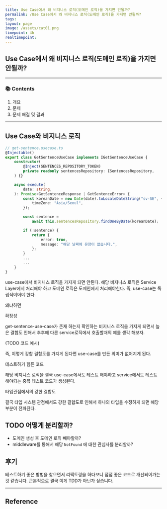 ```yaml
---
title: Use Case에서 왜 비지니스 로직(도메인 로직)을 가지면 안될까?
permalink: /Use Case에서 왜 비지니스 로직(도메인 로직)을 가지면 안될까?
tags: 
layout: page
image: /assets/cat01.png
timepoint: 4h
realtimepoint:
---
```


## Use Case에서 왜 비지니스 로직(도메인 로직)을 가지면 안될까?

---

### 📚 Contents

1. 개요
2. 문제
3. 문제 해결 및 결과

---

## Use Case와 비지니스 로직

```ts
// get-sentence.usecase.ts
@Injectable()
export class GetSentenceUseCase implements IGetSentenceUseCase {
    constructor(
        @Inject(SENTENCES_REPOSITORY_TOKEN)
        private readonly sentencesRepository: ISentencesRepository,
    ) {}

    async execute(
        date: string,
    ): Promise<GetSentenceResponse | GetSentenceError> {
        const koreanDate = new Date(date).toLocaleDateString("sv-SE", {
            timeZone: "Asia/Seoul",
        });

        const sentence =
            await this.sentencesRepository.findOneByDate(koreanDate);

        if (!sentence) {
            return {
                error: true,
                message: "해당 날짜에 문장이 없습니다.",
            };
        }
        ...
        ...
    }
}
```

use-case에서 비지니스 로직을 가지게 되면 안된다. 해당 비지니스 로직은 Service Layer에서 처리해야 하고 도메인 로직은 도메인에서 처리해야한다. 즉, use-case는 독립적이어야 한다.

왜냐하면 

확장성

get-sentence-use-case가 존재 하는지 확인하는 비지니스 로직을 가지게 되면서 높은 결합도 인해서 추후에 다른 service로직에서 호출할때의 예를 생각 해보자.

(TODO 코드 예시)

즉, 이렇게 강합 결합도를 가지게 된다면 use-case를 만든 의미가 없어지게 된다.

테스트하기 힘든 코드

해당 비지니스 로직을 결국 use-case에서도 테스트 해야하고 service에서도 테스트 해야되는 중복 테스트 코드가 생성된다.

타입관점에서의 강한 결합도

결국 타입 시스템 관점에서도 강한 결합도로 인해서 하나의 타입을 수정하게 되면 해당 부분이 전파된다.

## TODO 어떻게 분리할까?

- 도메인 생성 후 도메인 로직 빼야할까?
- middleware를 통해서 해당 `NotFound` 에 대한 관심사를 분리할까?

## 후기

테스트하기 좋은 방법을 찾으면서 리팩토링을 하다보니 점점 좋은 코드로 개선되어가는것 같습니다. 근본적으로 결국 이게 TDD가 아닌가 싶습니다.

---

## Reference
